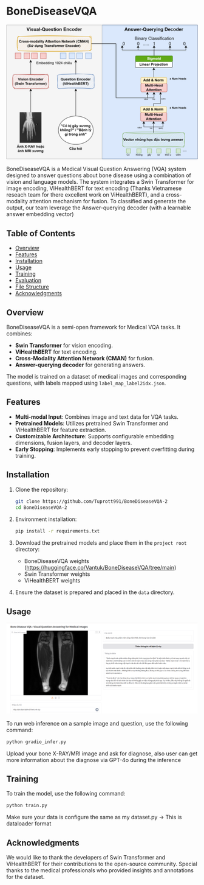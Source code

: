 # BoneDiseaseVQA

![Model Architecture](BoneDiseaseVQA_arch.png)

BoneDiseaseVQA is a Medical Visual Question Answering (VQA) system designed to answer questions about bone disease using a combination of vision and language models. The system integrates a Swin Transformer for image encoding, ViHealthBERT for text encoding (Thanks Vietnamese reseach team for there excellent work on ViHealthBERT), and a cross-modality attention mechanism for fusion. To classified and generate the output, our team leverage the Answer-querying decoder (with a learnable answer embedding vector)

## Table of Contents
- [Overview](#overview)
- [Features](#features)
- [Installation](#installation)
- [Usage](#usage)
- [Training](#training)
- [Evaluation](#evaluation)
- [File Structure](#file-structure) 
- [Acknowledgments](#acknowledgments)

## Overview

BoneDiseaseVQA is a semi-open framework for Medical VQA tasks. It combines:
- **Swin Transformer** for vision encoding.
- **ViHealthBERT** for text encoding.
- **Cross-Modality Attention Network (CMAN)** for fusion.
- **Answer-querying decoder** for generating answers.

The model is trained on a dataset of medical images and corresponding questions, with labels mapped using `label_map_label2idx.json`.

## Features

- **Multi-modal Input**: Combines image and text data for VQA tasks.
- **Pretrained Models**: Utilizes pretrained Swin Transformer and ViHealthBERT for feature extraction.
- **Customizable Architecture**: Supports configurable embedding dimensions, fusion layers, and decoder layers.
- **Early Stopping**: Implements early stopping to prevent overfitting during training.

## Installation

1. Clone the repository:
   ```bash
   git clone https://github.com/Tuprott991/BoneDiseaseVQA-2
   cd BoneDiseaseVQA-2
   ```

2. Environment installation:
   ```bash
   pip install -r requirements.txt
   ```

3. Download the pretrained models and place them in the `project root` directory:
   - BoneDiseaseVQA weights (https://huggingface.co/Vantuk/BoneDiseaseVQA/tree/main)
   - Swin Transformer weights
   - ViHealthBERT weights

4. Ensure the dataset is prepared and placed in the `data` directory.

## Usage

![Web Inference](infer.png)


To run web inference on a sample image and question, use the following command:
```bash
python gradio_infer.py
```

Upload your bone X-RAY/MRI image and ask for diagnose, also user can get more information about the diagnose via GPT-4o during the inference

## Training

To train the model, use the following command:
```bash
python train.py
```

Make sure your data is configure the same as my dataset.py -> This is dataloader format


## Acknowledgments

We would like to thank the developers of Swin Transformer and ViHealthBERT for their contributions to the open-source community. Special thanks to the medical professionals who provided insights and annotations for the dataset.
